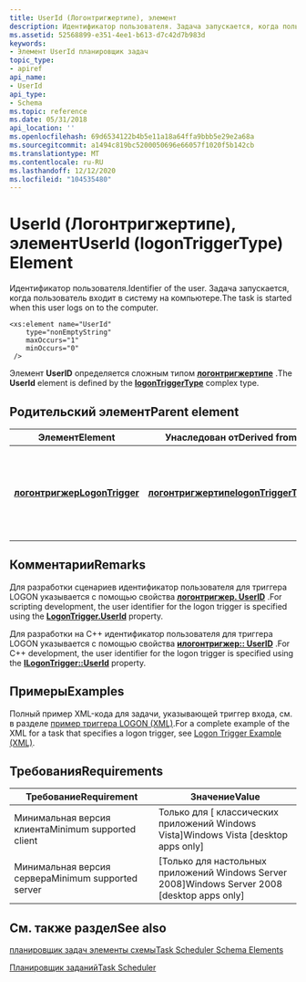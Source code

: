 ```yaml
---
title: UserId (Логонтригжертипе), элемент
description: Идентификатор пользователя. Задача запускается, когда пользователь входит в систему на компьютере.
ms.assetid: 52568899-e351-4ee1-b613-d7c42d7b983d
keywords:
- Элемент UserId планировщик задач
topic_type:
- apiref
api_name:
- UserId
api_type:
- Schema
ms.topic: reference
ms.date: 05/31/2018
api_location: ''
ms.openlocfilehash: 69d6534122b4b5e11a18a64ffa9bbb5e29e2a68a
ms.sourcegitcommit: a1494c819bc5200050696e66057f1020f5b142cb
ms.translationtype: MT
ms.contentlocale: ru-RU
ms.lasthandoff: 12/12/2020
ms.locfileid: "104535480"
---
```

# <a name="userid-logontriggertype-element"></a><span data-ttu-id="4c7c4-105">UserId (Логонтригжертипе), элемент</span><span class="sxs-lookup"><span data-stu-id="4c7c4-105">UserId (logonTriggerType) Element</span></span>

<span data-ttu-id="4c7c4-106">Идентификатор пользователя.</span><span class="sxs-lookup"><span data-stu-id="4c7c4-106">Identifier of the user.</span></span> <span data-ttu-id="4c7c4-107">Задача запускается, когда пользователь входит в систему на компьютере.</span><span class="sxs-lookup"><span data-stu-id="4c7c4-107">The task is started when this user logs on to the computer.</span></span>

``` syntax
<xs:element name="UserId"
    type="nonEmptyString"
    maxOccurs="1"
    minOccurs="0"
 />
```

<span data-ttu-id="4c7c4-108">Элемент **UserID** определяется сложным типом [**логонтригжертипе**](taskschedulerschema-logontriggertype-complextype.md) .</span><span class="sxs-lookup"><span data-stu-id="4c7c4-108">The **UserId** element is defined by the [**logonTriggerType**](taskschedulerschema-logontriggertype-complextype.md) complex type.</span></span>

## <a name="parent-element"></a><span data-ttu-id="4c7c4-109">Родительский элемент</span><span class="sxs-lookup"><span data-stu-id="4c7c4-109">Parent element</span></span>



| <span data-ttu-id="4c7c4-110">Элемент</span><span class="sxs-lookup"><span data-stu-id="4c7c4-110">Element</span></span>                                                                       | <span data-ttu-id="4c7c4-111">Унаследован от</span><span class="sxs-lookup"><span data-stu-id="4c7c4-111">Derived from</span></span>                                                                 | <span data-ttu-id="4c7c4-112">Описание</span><span class="sxs-lookup"><span data-stu-id="4c7c4-112">Description</span></span>                                                            |
|-------------------------------------------------------------------------------|------------------------------------------------------------------------------|------------------------------------------------------------------------|
| [<span data-ttu-id="4c7c4-113">**логонтригжер**</span><span class="sxs-lookup"><span data-stu-id="4c7c4-113">**LogonTrigger**</span></span>](taskschedulerschema-logontrigger-triggergroup-element.md) | [<span data-ttu-id="4c7c4-114">**логонтригжертипе**</span><span class="sxs-lookup"><span data-stu-id="4c7c4-114">**logonTriggerType**</span></span>](taskschedulerschema-logontriggertype-complextype.md) | <span data-ttu-id="4c7c4-115">Указывает триггер, который запускает задачу при входе пользователя в систему.</span><span class="sxs-lookup"><span data-stu-id="4c7c4-115">Specifies a trigger that starts a task when a user logs on.</span></span><br/> |



## <a name="remarks"></a><span data-ttu-id="4c7c4-116">Комментарии</span><span class="sxs-lookup"><span data-stu-id="4c7c4-116">Remarks</span></span>

<span data-ttu-id="4c7c4-117">Для разработки сценариев идентификатор пользователя для триггера LOGON указывается с помощью свойства [**логонтригжер. UserID**](logontrigger-userid.md) .</span><span class="sxs-lookup"><span data-stu-id="4c7c4-117">For scripting development, the user identifier for the logon trigger is specified using the [**LogonTrigger.UserId**](logontrigger-userid.md) property.</span></span>

<span data-ttu-id="4c7c4-118">Для разработки на C++ идентификатор пользователя для триггера LOGON указывается с помощью свойства [**илогонтригжер:: UserID**](/windows/desktop/api/taskschd/nf-taskschd-ilogontrigger-get_userid) .</span><span class="sxs-lookup"><span data-stu-id="4c7c4-118">For C++ development, the user identifier for the logon trigger is specified using the [**ILogonTrigger::UserId**](/windows/desktop/api/taskschd/nf-taskschd-ilogontrigger-get_userid) property.</span></span>

## <a name="examples"></a><span data-ttu-id="4c7c4-119">Примеры</span><span class="sxs-lookup"><span data-stu-id="4c7c4-119">Examples</span></span>

<span data-ttu-id="4c7c4-120">Полный пример XML-кода для задачи, указывающей триггер входа, см. в разделе [пример триггера LOGON (XML)](logon-trigger-example--xml-.md).</span><span class="sxs-lookup"><span data-stu-id="4c7c4-120">For a complete example of the XML for a task that specifies a logon trigger, see [Logon Trigger Example (XML)](logon-trigger-example--xml-.md).</span></span>

## <a name="requirements"></a><span data-ttu-id="4c7c4-121">Требования</span><span class="sxs-lookup"><span data-stu-id="4c7c4-121">Requirements</span></span>



| <span data-ttu-id="4c7c4-122">Требование</span><span class="sxs-lookup"><span data-stu-id="4c7c4-122">Requirement</span></span> | <span data-ttu-id="4c7c4-123">Значение</span><span class="sxs-lookup"><span data-stu-id="4c7c4-123">Value</span></span> |
|-------------------------------------|------------------------------------------------------|
| <span data-ttu-id="4c7c4-124">Минимальная версия клиента</span><span class="sxs-lookup"><span data-stu-id="4c7c4-124">Minimum supported client</span></span><br/> | <span data-ttu-id="4c7c4-125">Только для \[ классических приложений Windows Vista\]</span><span class="sxs-lookup"><span data-stu-id="4c7c4-125">Windows Vista \[desktop apps only\]</span></span><br/>       |
| <span data-ttu-id="4c7c4-126">Минимальная версия сервера</span><span class="sxs-lookup"><span data-stu-id="4c7c4-126">Minimum supported server</span></span><br/> | <span data-ttu-id="4c7c4-127">\[Только для настольных приложений Windows Server 2008\]</span><span class="sxs-lookup"><span data-stu-id="4c7c4-127">Windows Server 2008 \[desktop apps only\]</span></span><br/> |



## <a name="see-also"></a><span data-ttu-id="4c7c4-128">См. также раздел</span><span class="sxs-lookup"><span data-stu-id="4c7c4-128">See also</span></span>

<dl> <dt>

[<span data-ttu-id="4c7c4-129">планировщик задач элементы схемы</span><span class="sxs-lookup"><span data-stu-id="4c7c4-129">Task Scheduler Schema Elements</span></span>](task-scheduler-schema-elements.md)
</dt> <dt>

[<span data-ttu-id="4c7c4-130">Планировщик заданий</span><span class="sxs-lookup"><span data-stu-id="4c7c4-130">Task Scheduler</span></span>](task-scheduler-start-page.md)
</dt> </dl>

 

 





